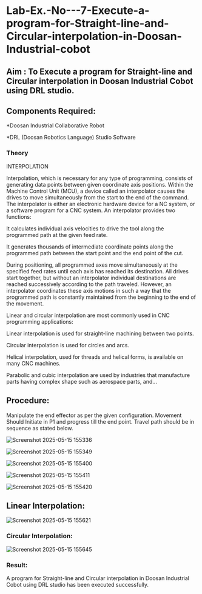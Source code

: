 # Lab-Ex.-No---7-Execute-a-program-for-Straight-line-and-Circular-interpolation-in-Doosan-Industrial-cobot
## Aim : To Execute a program for Straight-line and Circular interpolation in Doosan Industrial Cobot using DRL studio.

## Components Required:

*Doosan Industrial Collaborative Robot

*DRL (Doosan Robotics Language) Studio Software

### Theory 
INTERPOLATION

Interpolation, which is necessary for any type of programming, consists of generating data points between given coordinate axis positions. Within the Machine Control Unit (MCU), a device called an interpolator causes the drives to move simultaneously from the start to the end of the command. The interpolator is either an electronic hardware device for a NC system, or a software program for a CNC system. An interpolator provides two functions:

It calculates individual axis velocities to drive the tool along the programmed path at the given feed rate.

It generates thousands of intermediate coordinate points along the programmed path between the start point and the end point of the cut.

During positioning, all programmed axes move simultaneously at the specified feed rates until each axis has reached its destination. All drives start together, but without an interpolator individual destinations are reached successively according to the path traveled. However, an interpolator coordinates these axis motions in such a way that the programmed path is constantly maintained from the beginning to the end of the movement.

Linear and circular interpolation are most commonly used in CNC programming applications:

Linear interpolation is used for straight-line machining between two points.

Circular interpolation is used for circles and arcs.

Helical interpolation, used for threads and helical forms, is available on many CNC machines.

Parabolic and cubic interpolation are used by industries that manufacture parts having complex shape such as aerospace parts, and...

## Procedure:

Manipulate the end effector as per the given configuration. Movement Should Initiate in P1 and progress till the end point. Travel path should be in sequence as stated below.

![Screenshot 2025-05-15 155336](https://github.com/user-attachments/assets/2ee1a361-17fb-4be6-9f99-c22fd8d1ca12)

![Screenshot 2025-05-15 155349](https://github.com/user-attachments/assets/50226766-5927-4111-b423-5b10f809538b)

![Screenshot 2025-05-15 155400](https://github.com/user-attachments/assets/0ccad08a-f4fd-4905-b589-b47951bac2f1)

![Screenshot 2025-05-15 155411](https://github.com/user-attachments/assets/7b78c8eb-f261-4b2d-b3b5-4df9e0c5e208)

![Screenshot 2025-05-15 155420](https://github.com/user-attachments/assets/cdc05c6b-6046-40ac-9469-5d6814835bb1)


## Linear Interpolation:

![Screenshot 2025-05-15 155621](https://github.com/user-attachments/assets/0a7c9319-3c11-4c90-8c73-ef695786a679)


### Circular Interpolation:

![Screenshot 2025-05-15 155645](https://github.com/user-attachments/assets/f55113a2-4820-4ea0-ba70-4f2763083e70)


### Result:

A program for Straight-line and Circular interpolation in Doosan Industrial Cobot using DRL studio has been executed successfully.



 
